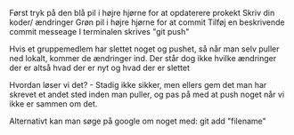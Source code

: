 Først tryk på den blå pil i højre hjørne for at opdaterere prokekt
Skriv din koder/ ændringer
Grøn pil i højre hjørne for at commit
Tilføj en beskrivende commit messeage
I terminalen skrives "git push"

Hvis et gruppemedlem har slettet noget og pushet, så når man selv puller ned lokalt, kommer de ændringer ind. Der står dog ikke hvilke ændringer der er altså hvad der er nyt og hvad der er slettet

Hvordan løser vi det? - Stadig ikke sikker, men ellers gem det man har skrevet et andet sted inden man puller, og pas på med at push noget når vi ikke er sammen om det.

Alternativt kan man søge på google om noget med:
git add "filename"